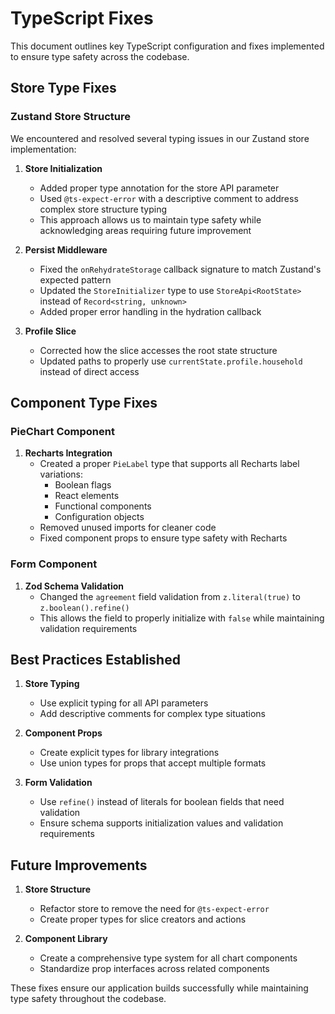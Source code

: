 # TypeScript Fixes

This document outlines key TypeScript configuration and fixes implemented to ensure type safety across the codebase.

## Store Type Fixes

### Zustand Store Structure

We encountered and resolved several typing issues in our Zustand store implementation:

1. **Store Initialization**
   - Added proper type annotation for the store API parameter
   - Used `@ts-expect-error` with a descriptive comment to address complex store structure typing
   - This approach allows us to maintain type safety while acknowledging areas requiring future improvement

2. **Persist Middleware**
   - Fixed the `onRehydrateStorage` callback signature to match Zustand's expected pattern
   - Updated the `StoreInitializer` type to use `StoreApi<RootState>` instead of `Record<string, unknown>`
   - Added proper error handling in the hydration callback

3. **Profile Slice**
   - Corrected how the slice accesses the root state structure
   - Updated paths to properly use `currentState.profile.household` instead of direct access

## Component Type Fixes

### PieChart Component

1. **Recharts Integration**
   - Created a proper `PieLabel` type that supports all Recharts label variations:
     - Boolean flags
     - React elements
     - Functional components 
     - Configuration objects
   - Removed unused imports for cleaner code
   - Fixed component props to ensure type safety with Recharts

### Form Component

1. **Zod Schema Validation**
   - Changed the `agreement` field validation from `z.literal(true)` to `z.boolean().refine()`
   - This allows the field to properly initialize with `false` while maintaining validation requirements

## Best Practices Established

1. **Store Typing**
   - Use explicit typing for all API parameters
   - Add descriptive comments for complex type situations

2. **Component Props**
   - Create explicit types for library integrations
   - Use union types for props that accept multiple formats

3. **Form Validation**
   - Use `refine()` instead of literals for boolean fields that need validation
   - Ensure schema supports initialization values and validation requirements

## Future Improvements

1. **Store Structure**
   - Refactor store to remove the need for `@ts-expect-error`
   - Create proper types for slice creators and actions

2. **Component Library**
   - Create a comprehensive type system for all chart components
   - Standardize prop interfaces across related components

These fixes ensure our application builds successfully while maintaining type safety throughout the codebase. 